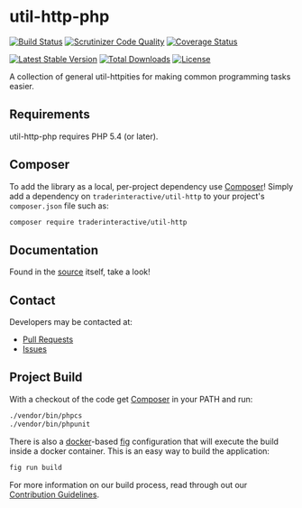 # util-http-php

[![Build Status](https://travis-ci.org/traderinteractive/util-http-php.svg?branch=master)](https://travis-ci.org/traderinteractive/util-http-php)
[![Scrutinizer Code Quality](http://img.shields.io/scrutinizer/g/traderinteractive/util-http-php.svg?style=flat)](https://scrutinizer-ci.com/g/traderinteractive/util-http-php/)
[![Coverage Status](https://coveralls.io/repos/traderinteractive/util-http-php/badge.svg?branch=master&service=github)](https://coveralls.io/github/traderinteractive/util-http-php?branch=master)

[![Latest Stable Version](http://img.shields.io/packagist/v/traderinteractive/util-http.svg?style=flat)](https://packagist.org/packages/traderinteractive/util-http)
[![Total Downloads](http://img.shields.io/packagist/dt/traderinteractive/util-http.svg?style=flat)](https://packagist.org/packages/traderinteractive/util-http)
[![License](http://img.shields.io/packagist/l/traderinteractive/util-http.svg?style=flat)](https://packagist.org/packages/traderinteractive/util-http)

A collection of general util-httpities for making common programming tasks easier.

## Requirements

util-http-php requires PHP 5.4 (or later).

## Composer

To add the library as a local, per-project dependency use [Composer](http://getcomposer.org)! Simply add a dependency on
`traderinteractive/util-http` to your project's `composer.json` file such as:

```sh
composer require traderinteractive/util-http
```

## Documentation

Found in the [source](src) itself, take a look!

## Contact

Developers may be contacted at:

 * [Pull Requests](https://github.com/traderinteractive/util-http-php/pulls)
 * [Issues](https://github.com/traderinteractive/util-http-php/issues)

## Project Build

With a checkout of the code get [Composer](http://getcomposer.org) in your PATH and run:

```sh
./vendor/bin/phpcs
./vendor/bin/phpunit
```

There is also a [docker](http://www.docker.com/)-based
[fig](http://www.fig.sh/) configuration that will execute the build inside a
docker container.  This is an easy way to build the application:

```sh
fig run build
```

For more information on our build process, read through out our [Contribution Guidelines](CONTRIBUTING.md).
